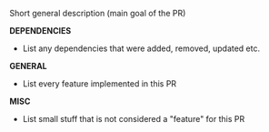 Short general description (main goal of the PR)

**DEPENDENCIES**
- List any dependencies that were added, removed, updated etc.

**GENERAL**
- List every feature implemented in this PR

**MISC**
- List small stuff that is not considered a "feature" for this PR
